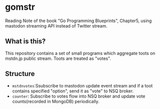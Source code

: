 # gomstr
Reading Note of the book "Go Programming Blueprints", Chapter5, using mastodon streaming API instead of Twitter stream.

## What is this?
This repository contains a set of small programs which aggregate toots on mstdn.jp public stream. Toots are treated as "votes".

## Structure
- `mstdnvotes`:Ssubscribe to mastodon update event stream and if a toot contains specified "option", send it as "vote" to NSQ broker.
- `counter`: Subscribe to votes flow into NSQ broker and update vote counts(recorded in MongoDB) periodically. 